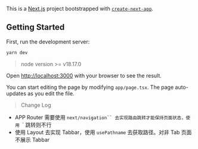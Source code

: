 This is a [Next.js](https://nextjs.org/) project bootstrapped with [`create-next-app`](https://github.com/vercel/next.js/tree/canary/packages/create-next-app).

## Getting Started

First, run the development server:

```bash
yarn dev
```

> node version >= v18.17.0

Open [http://localhost:3000](http://localhost:3000) with your browser to see the result.

You can start editing the page by modifying `app/page.tsx`. The page auto-updates as you edit the file.

> Change Log

- APP Router 需要使用 ` next/navigation`` 去实现路由跳转才能保持页面状态，使用  `<Link>` 跳转则不行
- 使用 Layout 去实现 Tabbar，使用 `usePathname` 去获取路径。对非 Tab 页面不展示 Tabbar
